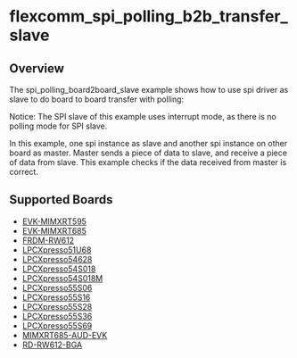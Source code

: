 # flexcomm_spi_polling_b2b_transfer_slave

## Overview
The spi_polling_board2board_slave example shows how to use spi driver as slave to do board to board transfer with
polling:

Notice: The SPI slave of this example uses interrupt mode, as there is no polling mode for SPI slave.

In this example, one spi instance as slave and another spi instance on other board as master. Master sends a piece of
data to slave, and receive a piece of data from slave. This example checks if the data received from master is correct.

## Supported Boards
- [EVK-MIMXRT595](../../../../../_boards/evkmimxrt595/driver_examples/spi/polling_b2b_transfer/slave/example_board_readme.md)
- [EVK-MIMXRT685](../../../../../_boards/evkmimxrt685/driver_examples/spi/polling_b2b_transfer/slave/example_board_readme.md)
- [FRDM-RW612](../../../../../_boards/frdmrw612/driver_examples/spi/polling_b2b_transfer/slave/example_board_readme.md)
- [LPCXpresso51U68](../../../../../_boards/lpcxpresso51u68/driver_examples/spi/polling_b2b_transfer/slave/example_board_readme.md)
- [LPCXpresso54628](../../../../../_boards/lpcxpresso54628/driver_examples/spi/polling_b2b_transfer/slave/example_board_readme.md)
- [LPCXpresso54S018](../../../../../_boards/lpcxpresso54s018/driver_examples/spi/polling_b2b_transfer/slave/example_board_readme.md)
- [LPCXpresso54S018M](../../../../../_boards/lpcxpresso54s018m/driver_examples/spi/polling_b2b_transfer/slave/example_board_readme.md)
- [LPCXpresso55S06](../../../../../_boards/lpcxpresso55s06/driver_examples/spi/polling_b2b_transfer/slave/example_board_readme.md)
- [LPCXpresso55S16](../../../../../_boards/lpcxpresso55s16/driver_examples/spi/polling_b2b_transfer/slave/example_board_readme.md)
- [LPCXpresso55S28](../../../../../_boards/lpcxpresso55s28/driver_examples/spi/polling_b2b_transfer/slave/example_board_readme.md)
- [LPCXpresso55S36](../../../../../_boards/lpcxpresso55s36/driver_examples/spi/polling_b2b_transfer/slave/example_board_readme.md)
- [LPCXpresso55S69](../../../../../_boards/lpcxpresso55s69/driver_examples/spi/polling_b2b_transfer/slave/example_board_readme.md)
- [MIMXRT685-AUD-EVK](../../../../../_boards/mimxrt685audevk/driver_examples/spi/polling_b2b_transfer/slave/example_board_readme.md)
- [RD-RW612-BGA](../../../../../_boards/rdrw612bga/driver_examples/spi/polling_b2b_transfer/slave/example_board_readme.md)
